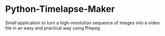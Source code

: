 # Python-Timelapse-Maker
Small application to turn a high-resolution sequence of images into a video file in an easy and practical way using ffmpeg
